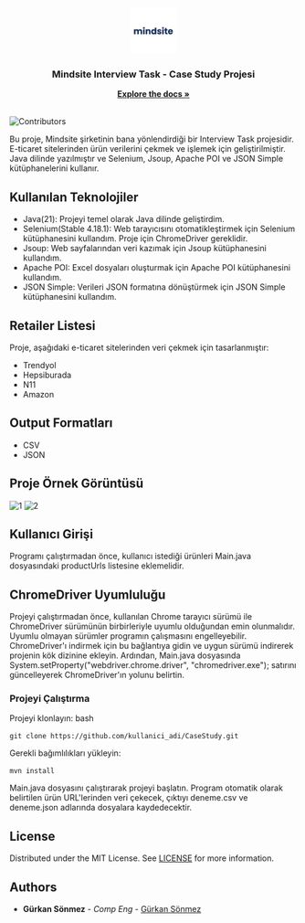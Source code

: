 <br/>
<p align="center">
  <a href="https://github.com/Snmzgrkn/CaseStudy">
    <img src="images/mindsite.png" alt="Logo" width="80" height="80">
  </a>

  <h3 align="center">Mindsite Interview Task - Case Study Projesi
</h3>

  <p align="center">
    <a href="https://github.com/Snmzgrkn/CaseStudy"><strong>Explore the docs »</strong></a>
    <br/>
    <br/>
  </p>
</p>

![Contributors](https://img.shields.io/github/contributors/Snmzgrkn/CaseStudy?color=dark-green) 


Bu proje, Mindsite şirketinin bana yönlendirdiği bir Interview Task projesidir. E-ticaret sitelerinden ürün verilerini çekmek ve işlemek için geliştirilmiştir. Java dilinde yazılmıştır ve Selenium, Jsoup, Apache POI ve JSON Simple kütüphanelerini kullanır.

## Kullanılan Teknolojiler

* Java(21): Projeyi temel olarak Java dilinde geliştirdim.
* Selenium(Stable 4.18.1): Web tarayıcısını otomatikleştirmek için Selenium kütüphanesini kullandım. Proje için ChromeDriver gereklidir.
* Jsoup: Web sayfalarından veri kazımak için Jsoup kütüphanesini kullandım.
* Apache POI: Excel dosyaları oluşturmak için Apache POI kütüphanesini kullandım.
* JSON Simple: Verileri JSON formatına dönüştürmek için JSON Simple kütüphanesini kullandım.

## Retailer Listesi
Proje, aşağıdaki e-ticaret sitelerinden veri çekmek için tasarlanmıştır:

* Trendyol
* Hepsiburada
* N11
* Amazon

## Output Formatları
* CSV
* JSON
  
## Proje Örnek Görüntüsü
![1](https://github.com/Snmzgrkn/CaseStudy/assets/56911478/4718aff9-ff8e-46f9-a23d-c99c3e8f3c91)
![2](https://github.com/Snmzgrkn/CaseStudy/assets/56911478/f91cc855-354c-4b00-85d9-d0f405b64a88)

## Kullanıcı Girişi
Programı çalıştırmadan önce, kullanıcı istediği ürünleri Main.java dosyasındaki productUrls listesine eklemelidir.

## ChromeDriver Uyumluluğu
Projeyi çalıştırmadan önce, kullanılan Chrome tarayıcı sürümü ile ChromeDriver sürümünün birbirleriyle uyumlu olduğundan emin olunmalıdır. Uyumlu olmayan sürümler programın çalışmasını engelleyebilir. ChromeDriver'ı indirmek için bu bağlantıya gidin ve uygun sürümü indirerek projenin kök dizinine ekleyin. Ardından, Main.java dosyasında System.setProperty("webdriver.chrome.driver", "chromedriver.exe"); satırını güncelleyerek ChromeDriver'ın yolunu belirtin.

### Projeyi Çalıştırma

Projeyi klonlayın:
bash
```
git clone https://github.com/kullanici_adi/CaseStudy.git
```
Gerekli bağımlılıkları yükleyin:
```
mvn install
```
Main.java dosyasını çalıştırarak projeyi başlatın. Program otomatik olarak belirtilen ürün URL'lerinden veri çekecek, çıktıyı deneme.csv ve deneme.json adlarında dosyalara kaydedecektir.

## License

Distributed under the MIT License. See [LICENSE](https://github.com/Snmzgrkn/CaseStudy/blob/main/LICENSE.md) for more information.

## Authors

* **Gürkan Sönmez** - *Comp Eng* - [Gürkan Sönmez](https://github.com/Snmzgrkn/) 

